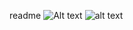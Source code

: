 readme
![Alt text](theLightyPythy/FileReader_recursion/bar.png?raw=true "Optional Title")
![alt text](https://raw.githubusercontent.com/aljazjelen/theLightyPythy/master/theLightyPythy/FileReader_recursion/bar.png)
